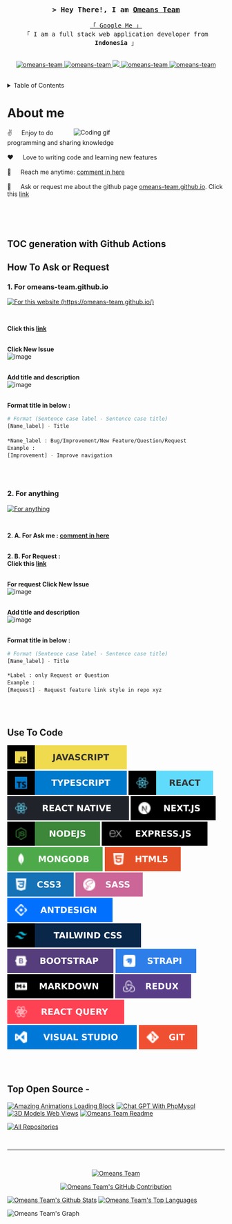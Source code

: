 <!--
<a href="https://raw.githubusercontent.com/omeans-team/omeans-team/master/license.txt"><img src="https://img.shields.io/github/license/jaid/action-npm-install?style=flat-square" alt="License"/></a> <a href="https://github.com/sponsors/omeans-team"><img src="https://img.shields.io/badge/<3-Sponsor-FF45F1?style=flat-square" alt="Sponsor omeans-team"/></a>  
<a href="https://actions-badge.atrox.dev/omeans-team/omeans-team/goto"><img src="https://img.shields.io/endpoint.svg?style=flat-square&url=https%3A%2F%2Factions-badge.atrox.dev%2Fjaid%2Faction-npm-install%2Fbadge" alt="Build status"/></a> <a href="https://github.com/jaid/action-npm-install/commits"><img src="https://img.shields.io/github/commits-since/jaid/action-npm-install/v1.2.4?style=flat-square&logo=github" alt="Commits since v1.2.4"/></a> <a href="https://github.com/jaid/action-npm-install/commits"><img src="https://img.shields.io/github/last-commit/jaid/action-npm-install?style=flat-square&logo=github" alt="Last commit"/></a> <a href="https://github.com/jaid/action-npm-install/issues"><img src="https://img.shields.io/github/issues/jaid/action-npm-install?style=flat-square&logo=github" alt="Issues"/></a>  

**GitHub Action for installing Node dependencies from package.json with the correct package manager automatically selected.**


This is usually needed to prepare for other steps in a GitHub Actions workflow.
-->

<!-- Intro  -->
<h3 align="center">
        <samp>&gt; Hey There!, I am
                <b><a target="_blank" href="https://omeans-team.github.io">Omeans Team</a></b>
        </samp>
</h3>


<p align="center"> 
  <samp>
    <a href="https://www.google.com/search?q=omeans_team">「 Google Me 」</a>
    <br>
    「 I am a full stack web application developer from <b>Indonesia</b> 」
    <br>
    <br>
  </samp>
</p>

<p align="center">
 <a href="https://omeans-team.github.io" target="blank">
  <img src="https://img.shields.io/badge/Website-DC143C?style=for-the-badge&logo=medium&logoColor=white" alt="omeans-team" />
 </a>
 <a href="https://linkedin.com/in/arishadisopiyan" target="_blank">
  <img src="https://img.shields.io/badge/LinkedIn-0077B5?style=for-the-badge&logo=linkedin&logoColor=white" alt="omeans-team"/>
 </a>
 <!-- <a href="https://dev.to/omeans-team" target="_blank">
  <img src="https://img.shields.io/badge/dev.to-0A0A0A?style=for-the-badge&logo=dev.to&logoColor=white" alt="omeans-team" />
 </a> -->
 <a href="https://twitter.com/omeans_team" target="_blank">
  <img src="https://img.shields.io/badge/Twitter-1DA1F2?style=for-the-badge&logo=twitter&logoColor=white" />
 </a>
 <a href="https://instagram.com/omeans_team" target="_blank">
  <img src="https://img.shields.io/badge/Instagram-fe4164?style=for-the-badge&logo=instagram&logoColor=white" alt="omeans-team" />
 </a> 
 <a href="https://facebook.com/omeans-team.dev" target="_blank">
  <img src="https://img.shields.io/badge/Facebook-20BEFF?&style=for-the-badge&logo=facebook&logoColor=white" alt="omeans-team"  />
  </a> 
</p>
<br />

<!-- TABLE OF CONTENTS -->
<details>
  <summary>Table of Contents</summary>
  <ol>
    <li>
      <a href="#about-me">About me</a>
    </li>
    <li>
      <a href="#how-to-ask-or-request">How To Ask or Request</a>
      <ul>
        <li><a href="#1-for-omeans-teamgithubio">For omeans-team.github.io</a></li>
        <li><a href="#installation">Installation</a></li>
      </ul>
    </li>
    <li><a href="#usage">Usage</a></li>
    <li><a href="#roadmap">Roadmap</a></li>
    <li><a href="#contributing">Contributing</a></li>
    <li><a href="#license">License</a></li>
    <li><a href="#contact">Contact</a></li>
    <li><a href="#acknowledgments">Acknowledgments</a></li>
  </ol>
</details>

<!-- About Section -->
 # About me
 
<p>
 <img align="right" width="350" src="/assets/programmer.gif" alt="Coding gif" />
  
 ✌️ &emsp; Enjoy to do programming and sharing knowledge <br/><br/>
 ❤️ &emsp; Love to writing code and learning new features<br/><br/>
 📧 &emsp; Reach me anytime: [comment in here](https://github.com/omeans-team/omeans-team/issues/1)<br/><br/>
 💬 &emsp; Ask or request me about the github page [omeans-team.github.io](https://omeans-team.github.io/). Click this [link](https://github.com/omeans-team/omeans-team.github.io/issues)

</p>

<br/>
<br/>
<br/>

TOC generation with Github Actions
----------------------------------
## How To Ask or Request
### 1. For omeans-team.github.io

<p align="left">
  <a href="https://omeans-team.github.io/" target="_blank"><img alt="For this website (https://omeans-team.github.io/)" title="For this website (https://omeans-team.github.io/)" src="https://img.shields.io/badge/-For%20this%20website%20Omeans%20Team-e47909?style=for-the-badge&logo=koding&logoColor=white"/></a>
</p>
<br>

**Click this [link](https://github.com/omeans-team/omeans-team.github.io/issues)**
<br>
<br>

**Click New Issue**
<br>
![image](https://github.com/omeans-team/omeans-team/assets/47584746/7793a89f-47e9-4cb4-be4d-a1d06c3de01c)
<br>
<br>

**Add title and description**
<br>
![image](https://github.com/omeans-team/omeans-team/assets/47584746/f9fd64c1-61c8-42e8-96cb-ba1b79924596)
<br>
<br>

**Format title in below  :**
```bash
# Format (Sentence case label - Sentence case title)
[Name_label] - Title

*Name_label : Bug/Improvement/New Feature/Question/Request
Example :
[Improvement] - Improve navigation
```

<br/>
<br/>

### 2. For anything

<p align="left">
  <a href="https://github.com/omeans-team" target="_blank"><img alt="For anything" title="For anything" src="https://img.shields.io/badge/-For%20anything-ff7b72?style=for-the-badge&logo=koding&logoColor=white"/></a>
</p>
<br>

**2. A. For Ask me : [comment in here](https://github.com/omeans-team/omeans-team/issues/1)**
<br>
<br>

**2. B. For Request :**
<br>
**Click this [link](https://github.com/omeans-team/omeans-team/issues)**
<br>
<br>

**For request Click New Issue**
<br>
![image](https://github.com/omeans-team/omeans-team/assets/47584746/7793a89f-47e9-4cb4-be4d-a1d06c3de01c)
<br>
<br>

**Add title and description**
<br>
![image](https://github.com/omeans-team/omeans-team/assets/47584746/f9fd64c1-61c8-42e8-96cb-ba1b79924596)
<br>
<br>

**Format title in below  :**
```bash
# Format (Sentence case label - Sentence case title)
[Name_label] - Title

*Label : only Request or Question
Example :
[Request] - Request feature link style in repo xyz
```
<br>
<br>


## Use To Code

![Javascript](https://raw.githubusercontent.com/omeans-team/img/main/svg/JAVASCRIPT.svg)
![Typescript](https://raw.githubusercontent.com/omeans-team/img/main/svg/TYPESCRIPT.svg)
![React](https://raw.githubusercontent.com/omeans-team/img/main/svg/REACT.svg)
![React Native](https://raw.githubusercontent.com/omeans-team/img/main/svg/REACT-NATIVE.svg)
![Next.js](https://raw.githubusercontent.com/omeans-team/img/main/svg/NEXT-JS.svg)
![Nodejs](https://raw.githubusercontent.com/omeans-team/img/main/svg/NODEJS.svg)
![Express.js](https://raw.githubusercontent.com/omeans-team/img/main/svg/EXPRESS-JS.svg)
![MongoDB](https://raw.githubusercontent.com/omeans-team/img/main/svg/MONGODB.svg)
![HTML](https://raw.githubusercontent.com/omeans-team/img/main/svg/HTML5.svg)
![CSS3](https://raw.githubusercontent.com/omeans-team/img/main/svg/CSS3.svg)
![SASS Badge](https://raw.githubusercontent.com/omeans-team/img/main/svg/SASS.svg)
![Ant-Design](https://raw.githubusercontent.com/omeans-team/img/main/svg/ANTDESIGN.svg)
![Tailwind](https://raw.githubusercontent.com/omeans-team/img/main/svg/TAILWIND-CSS.svg)
![Bootstrap](https://raw.githubusercontent.com/omeans-team/img/main/svg/BOOTSTRAP.svg)
![Strapi](https://raw.githubusercontent.com/omeans-team/img/main/svg/STRAPI.svg)
![Markdown](https://raw.githubusercontent.com/omeans-team/img/main/svg/MARKDOWN.svg)
![Redux](https://raw.githubusercontent.com/omeans-team/img/main/svg/REDUX.svg)
![React Query](https://raw.githubusercontent.com/omeans-team/img/main/svg/REACT-QUERY.svg)
![VSCode](https://raw.githubusercontent.com/omeans-team/img/main/svg/VISUAL-STUDIO.svg)
![Git](https://raw.githubusercontent.com/omeans-team/img/main/svg/GIT.svg)

<br/>
<br>

## Top Open Source -
[![Amazing Animations Loading Block](https://github-readme-stats.vercel.app/api/pin/?username=omeans-team&repo=omeans-color-loading-animation-of-nine-blocks&border_color=E47909&bg_color=0D1117&title_color=C9D1D9&text_color=8B949E&icon_color=E47909)](https://github.com/omeans-team/omeans-color-loading-animation-of-nine-blocks)
[![Chat GPT With PhpMysql](https://github-readme-stats.vercel.app/api/pin/?username=omeans-team&repo=ChatGptPhpMySql&border_color=E47909&bg_color=0D1117&title_color=C9D1D9&text_color=8B949E&icon_color=E47909)](https://github.com/omeans-team/ChatGptPhpMySql)
[![3D Models Web Views](https://github-readme-stats.vercel.app/api/pin/?username=omeans-team&repo=Arishadisopiyan3DModelsView&border_color=E47909&bg_color=0D1117&title_color=C9D1D9&text_color=8B949E&icon_color=E47909)](https://github.com/omeans-team/Arishadisopiyan3DModelsView)
[![Omeans Team Readme](https://github-readme-stats.vercel.app/api/pin/?username=omeans-team&repo=omeans-team&border_color=E47909&bg_color=0D1117&title_color=C9D1D9&text_color=8B949E&icon_color=E47909)](https://github.com/omeans-team/omeans-team)

<p align="left">
  <a href="https://github.com/omeans-team?tab=repositories" target="_blank"><img alt="All Repositories" title="All Repositories" src="https://img.shields.io/badge/-All%20Repos-2962FF?style=for-the-badge&logo=koding&logoColor=white"/></a>
</p>

<br/>
<hr/>
<br/>

<p align="center">
  <a href="https://github.com/omeans-team">
    <img src="https://github-readme-streak-stats.herokuapp.com/?user=omeans-team&theme=radical&border=E47909&background=0D1117" alt="Omeans Team"/>
  </a>
</p>

<p align="center">
  <a href="https://github.com/omeans-team">
    <img src="https://github-profile-summary-cards.vercel.app/api/cards/profile-details?username=omeans-team&theme=radical" alt="Omeans Team's GitHub Contribution"/>
  </a>
</p>

<a> 
    <a href="https://github.com/omeans-team"><img alt="Omeans Team's Github Stats" src="https://denvercoder1-github-readme-stats.vercel.app/api?username=omeans-team&show_icons=true&count_private=true&theme=react&border_color=E47909&bg_color=0D1117&title_color=F85D7F&icon_color=F8D866" height="192px" width="49.5%"/></a>
  <a href="https://github.com/omeans-team"><img alt="Omeans Team's Top Languages" src="https://denvercoder1-github-readme-stats.vercel.app/api/top-langs/?username=omeans-team&langs_count=8&layout=compact&theme=react&border_color=E47909&bg_color=0D1117&title_color=F85D7F&icon_color=F8D866" height="192px" width="49.5%"/></a>
  <br/>
</a>


![Omeans Team's Graph](https://github-readme-activity-graph.vercel.app/graph?username=omeans-team&custom_title=Omeans%20Team's%20GitHub%20Activity%20Graph&bg_color=0D1117&color=E47909&line=E47909&point=E47909&area_color=FFFFFF&title_color=FFFFFF&area=true)
